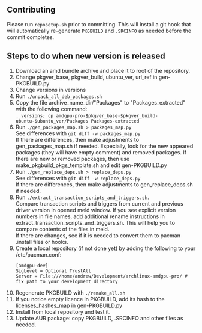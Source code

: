 ## Contributing

Please run `reposetup.sh` prior to committing. This will install a git hook
that will automatically re-generate `PKGBUILD` and `.SRCINFO` as needed
before the commit completes.

## Steps to do when new version is released
1. Download an amd bundle archive and place it to root of the repository.
1. Change pkgver_base, pkgver_build, ubuntu_ver, url_ref in gen-PKGBUILD.py
1. Change versions in versions
1. Run `./unpack_all_deb_packages.sh`
1. Copy the file archive_name_dir/"Packages" to "Packages_extracted" with the following command:  
   `. versions; cp amdgpu-pro-$pkgver_base-$pkgver_build-ubuntu-$ubuntu_ver/Packages Packages-extracted`
1. Run `./gen_packages_map.sh > packages_map.py`  
   See differences with `git diff -w packages_map.py`  
   If there are differences, then make adjustments to gen_packages_map.sh if needed. Especially, look for the new appeared packages (they will have empty comment) and removed packages. If there are new or removed packages, then use make_pkgbuild_pkgs_template.sh and edit gen-PKGBUILD.py
1. Run `./gen_replace_deps.sh > replace_deps.py`  
   See differences with `git diff -w replace_deps.py`  
   If there are differences, then make adjustments to gen_replace_deps.sh if needed.
1. Run `./extract_transaction_scripts_and_triggers.sh`.  
   Compare transaction scripts and triggers from current and previous driver version in opened meld window.
   If you see explicit version numbers in file names, add additional rename instructions in extract_transaction_scripts_and_triggers.sh. This will help you to compare contents of the files in meld.  
   If there are changes, see if it is needed to convert them to pacman .install files or hooks.
1. Create a local repository (if not done yet) by adding the following to your /etc/pacman.conf:
    ```
    [amdgpu-dev]
    SigLevel = Optional TrustAll
    Server = File:///home/andrew/Development/archlinux-amdgpu-pro/ # fix path to your development directory
    ```
1. Regenerate PKGBUILD with `./remake_all.sh`
1. If you notice empty licence in PKGBUILD, add its hash to the licenses_hashes_map in gen-PKGBUILD.py
1. Install from local repository and test it.
1. Update AUR package: copy PKGBUILD, .SRCINFO and other files as needed.
